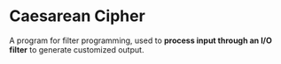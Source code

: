 # Caesarean Cipher
A program for filter programming, used to **process input through an I/O filter** to generate customized output.

